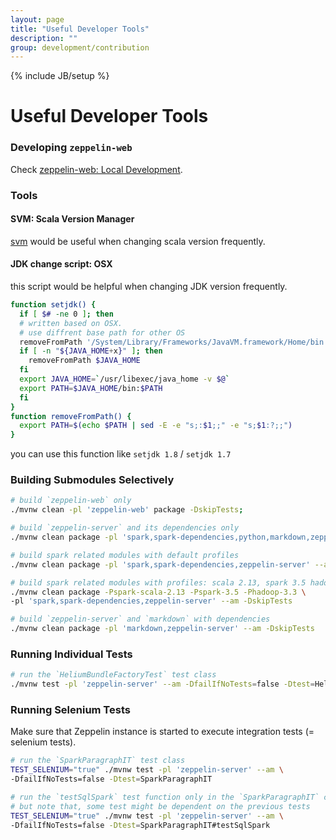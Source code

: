 ```yaml
---
layout: page
title: "Useful Developer Tools"
description: ""
group: development/contribution
---
```

<!--
Licensed under the Apache License, Version 2.0 (the "License");
you may not use this file except in compliance with the License.
You may obtain a copy of the License at

http://www.apache.org/licenses/LICENSE-2.0

Unless required by applicable law or agreed to in writing, software
distributed under the License is distributed on an "AS IS" BASIS,
WITHOUT WARRANTIES OR CONDITIONS OF ANY KIND, either express or implied.
See the License for the specific language governing permissions and
limitations under the License.
-->
{% include JB/setup %}

# Useful Developer Tools 

<div id="toc"></div>

### Developing `zeppelin-web`

Check [zeppelin-web: Local Development](https://github.com/apache/zeppelin/tree/master/zeppelin-web#local-development).

### Tools

#### SVM: Scala Version Manager

[svm](https://github.com/yuroyoro/svm) would be useful when changing scala version frequently.

#### JDK change script: OSX
 
this script would be helpful when changing JDK version frequently.

```bash
function setjdk() {
  if [ $# -ne 0 ]; then
  # written based on OSX. 
  # use diffrent base path for other OS
  removeFromPath '/System/Library/Frameworks/JavaVM.framework/Home/bin'
  if [ -n "${JAVA_HOME+x}" ]; then
    removeFromPath $JAVA_HOME
  fi
  export JAVA_HOME=`/usr/libexec/java_home -v $@`
  export PATH=$JAVA_HOME/bin:$PATH
  fi
}
function removeFromPath() {
  export PATH=$(echo $PATH | sed -E -e "s;:$1;;" -e "s;$1:?;;")
}
```
    
you can use this function like `setjdk 1.8` / `setjdk 1.7`

### Building Submodules Selectively 

```bash
# build `zeppelin-web` only
./mvnw clean -pl 'zeppelin-web' package -DskipTests;

# build `zeppelin-server` and its dependencies only
./mvnw clean package -pl 'spark,spark-dependencies,python,markdown,zeppelin-server' --am -DskipTests

# build spark related modules with default profiles
./mvnw clean package -pl 'spark,spark-dependencies,zeppelin-server' --am -DskipTests

# build spark related modules with profiles: scala 2.13, spark 3.5 hadoop 3.3
./mvnw clean package -Pspark-scala-2.13 -Pspark-3.5 -Phadoop-3.3 \
-pl 'spark,spark-dependencies,zeppelin-server' --am -DskipTests

# build `zeppelin-server` and `markdown` with dependencies
./mvnw clean package -pl 'markdown,zeppelin-server' --am -DskipTests
```

### Running Individual Tests

```bash
# run the `HeliumBundleFactoryTest` test class
./mvnw test -pl 'zeppelin-server' --am -DfailIfNoTests=false -Dtest=HeliumBundleFactoryTest
```

### Running Selenium Tests

Make sure that Zeppelin instance is started to execute integration tests (= selenium tests).

```bash
# run the `SparkParagraphIT` test class
TEST_SELENIUM="true" ./mvnw test -pl 'zeppelin-server' --am \
-DfailIfNoTests=false -Dtest=SparkParagraphIT

# run the `testSqlSpark` test function only in the `SparkParagraphIT` class
# but note that, some test might be dependent on the previous tests
TEST_SELENIUM="true" ./mvnw test -pl 'zeppelin-server' --am \
-DfailIfNoTests=false -Dtest=SparkParagraphIT#testSqlSpark
```



